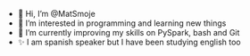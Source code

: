 - 👋 Hi, I’m @MatSmoje
- 👀 I’m interested in programming and learning new things
- 🌱 I’m currently improving my skills on PySpark, bash and Git
- ✨ I am spanish speaker but I have been studying english too

<!---
MatSmoje/MatSmoje is a ✨ special ✨ repository because its `README.md` (this file) appears on your GitHub profile.
You can click the Preview link to take a look at your changes.
--->
